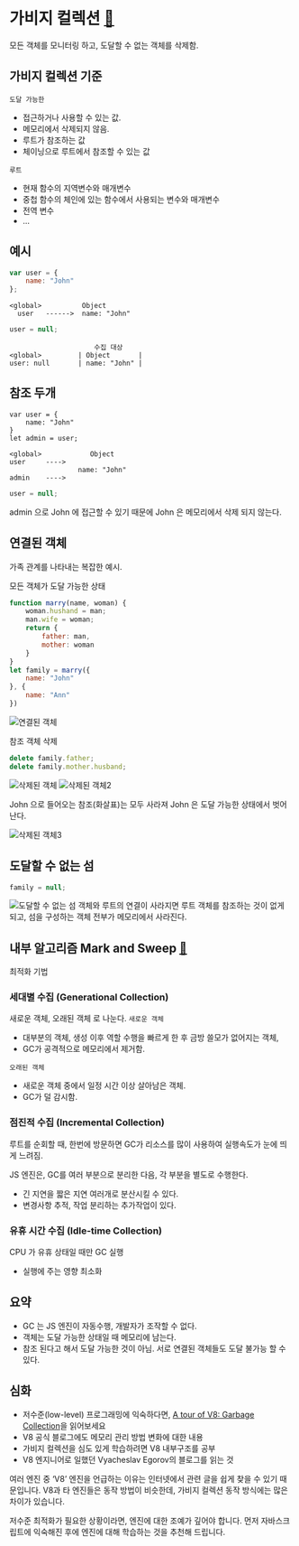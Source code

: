 # 가비지 컬렉션 [:link:](https://ko.javascript.info/garbage-collection)
모든 객체를 모니터링 하고, 도달할 수 없는 객체를 삭제함.

## 가비지 컬렉션 기준
`도달 가능한` 
- 접근하거나 사용할 수 있는 값. 
- 메모리에서 삭제되지 않음.
- 루트가 참조하는 값
- 체이닝으로 루트에서 참조할 수 있는 값

`루트`
- 현재 함수의 지역변수와 매개변수
- 중첩 함수의 체인에 있는 함수에서 사용되는 변수와 매개변수
- 전역 변수
- ...

## 예시
```javascript
var user = {
    name: "John"
};
```
```text
<global>          Object
  user   ------>  name: "John"
```
```javascript
user = null;
```
```text
                     수집 대상 
<global>         | Object       |
user: null       | name: "John" |
```
## 참조 두개
```text
var user = {
    name: "John"
}
let admin = user;
```
```text
<global>            Object
user     ---->
                 name: "John"
admin    ---->
```
```javascript
user = null;
```
admin 으로 John 에 접근할 수 있기 때문에 John 은 메모리에서 삭제 되지 않는다.

## 연결된 객체
가족 관계를 나타내는 복잡한 예시.

모든 객체가 도달 가능한 상태
```javascript
function marry(name, woman) {
    woman.hushand = man;
    man.wife = woman;
    return {
        father: man,
        mother: woman    
    }
}
let family = marry({
    name: "John"
}, {
    name: "Ann"
})
```
![연결된 객체](./images/GC_connected_object.png)

참조 객체 삭제
```javascript
delete family.father;
delete family.mother.husband;
```
![삭제된 객체](./images/GC_connection_delete.png)
![삭제된 객체2](./images/GC_connection_delete2.png)

John 으로 들어오는 참조(화살표)는 모두 사라져 John 은 도달 가능한 상태에서 벗어난다.

![삭제된 객체3](./images/GC_connection_delete_result.png)

## 도달할 수 없는 섬
```javascript
family = null;
```
![도달할 수 없는 섬](./images/GC_isolated.png)
객체와 루트의 연결이 사라지면 루트 객체를 참조하는 것이 없게 되고,
섬을 구성하는 객체 전부가 메모리에서 사라진다.

## 내부 알고리즘 Mark and Sweep [:link:](./JS%20메모리%20누수#mark-and-sweep-알고리즘)

최적화 기법
### 세대별 수집 (Generational Collection)
새로운 객체, 오래된 객체 로 나눈다.
`새로운 객체`
- 대부분의 객체, 생성 이후 역할 수행을 빠르게 한 후 금방 쓸모가 없어지는 객체,
- GC가 공격적으로 메모리에서 제거함.

`오래된 객체`
- 새로운 객체 중에서 일정 시간 이상 살아남은 객체.
- GC가 덜 감시함.

### 점진적 수집 (Incremental Collection)
루트를 순회할 때, 한번에 방문하면 GC가 리소스를 많이 사용하여 실행속도가 눈에 띄게 느려짐.

JS 엔진은, GC를 여러 부분으로 분리한 다음, 각 부분을 별도로 수행한다.
- 긴 지연을 짧은 지연 여러개로 분산시킬 수 있다.
- 변경사항 추적, 작업 분리하는 추가작업이 있다.

### 유휴 시간 수집 (Idle-time Collection)
CPU 가 유휴 상태일 때만 GC 실행
- 실행에 주는 영향 최소화

## 요약
- GC 는 JS 엔진이 자동수행, 개발자가 조작할 수 없다.
- 객체는 도달 가능한 상태일 때 메모리에 남는다.
- 참조 된다고 해서 도달 가능한 것이 아님. 서로 연결된 객체들도 도달 불가능 할 수 있다.

## 심화
- 저수준(low-level) 프로그래밍에 익숙하다면, [A tour of V8: Garbage Collection](http://jayconrod.com/posts/55/a-tour-of-v8-garbage-collection)을 읽어보세요
- V8 공식 블로그에도 메모리 관리 방법 변화에 대한 내용
- 가비지 컬렉션을 심도 있게 학습하려면 V8 내부구조를 공부
- V8 엔지니어로 일했던 Vyacheslav Egorov의 블로그를 읽는 것

여러 엔진 중 ‘V8’ 엔진을 언급하는 이유는 인터넷에서 관련 글을 쉽게 찾을 수 있기 때문입니다. V8과 타 엔진들은 동작 방법이 비슷한데, 가비지 컬렉션 동작 방식에는 많은 차이가 있습니다.

저수준 최적화가 필요한 상황이라면, 엔진에 대한 조예가 깊어야 합니다. 먼저 자바스크립트에 익숙해진 후에 엔진에 대해 학습하는 것을 추천해 드립니다.